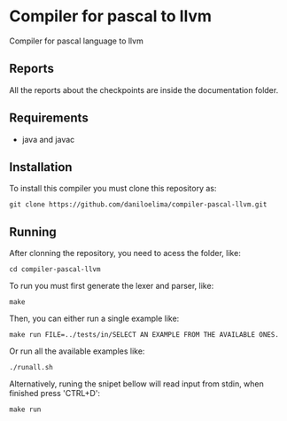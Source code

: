 # Compiler for pascal to llvm
Compiler for pascal language to llvm

## Reports
All the reports about the checkpoints are inside the documentation folder.

## Requirements
- java and javac

## Installation
To install this compiler you must clone this repository as:
  ``` 
  git clone https://github.com/daniloelima/compiler-pascal-llvm.git 
  ```

## Running
After clonning the repository, you need to acess the folder, like:
  ```
  cd compiler-pascal-llvm
  ```

To run you must first generate the lexer and parser, like:
  ``` 
  make 
  ```
Then, you can either run a single example like:
  ``` 
  make run FILE=../tests/in/SELECT AN EXAMPLE FROM THE AVAILABLE ONES.
  ```

Or run all the available examples like:
  ```
  ./runall.sh
  ```

Alternatively, runing the snipet bellow will read input from stdin, when finished press 'CTRL+D':
  ```
  make run
  ```
